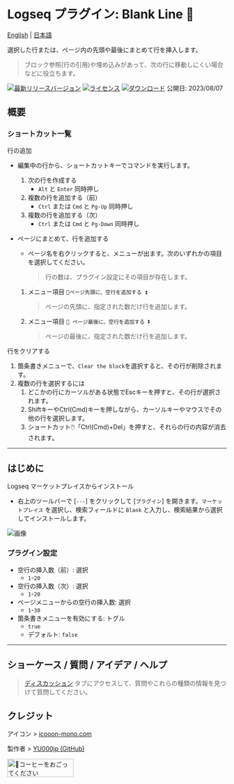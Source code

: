 # Logseq プラグイン: Blank Line 🦢

[English](https://github.com/YU000jp/logseq-plugin-blank-line) | [日本語](https://github.com/YU000jp/logseq-plugin-blank-line/blob/main/readme.ja.md)

選択した行または、ページ内の先頭や最後にまとめて行を挿入します。
> ブロック参照(行の引用)や埋め込みがあって、次の行に移動しにくい場合などに役立ちます。

[![最新リリースバージョン](https://img.shields.io/github/v/release/YU000jp/logseq-plugin-blank-line)](https://github.com/YU000jp/logseq-plugin-blank-line/releases)
[![ライセンス](https://img.shields.io/github/license/YU000jp/logseq-plugin-blank-line?color=blue)](https://github.com/YU000jp/logseq-plugin-blank-line/LICENSE)
[![ダウンロード](https://img.shields.io/github/downloads/YU000jp/logseq-plugin-blank-line/total.svg)](https://github.com/YU000jp/logseq-plugin-blank-line/releases)
  公開日: 2023/08/07

## 概要

### ショートカット一覧

行の追加
  - 編集中の行から、ショートカットキーでコマンドを実行します。
    1. 次の行を作成する
       - `Alt` と `Enter` 同時押し
    1. 複数の行を追加する（前）
       - `Ctrl` または `Cmd` と `Pg-Up` 同時押し
    1. 複数の行を追加する（次）
       - `Ctrl` または `Cmd` と `Pg-Down` 同時押し

  - ページにまとめて、行を追加する
    - ページ名を右クリックすると、メニューが出ます。次のいずれかの項目を選択してください。
       > 行の数は、プラグイン設定にその項目が存在します。
    1. メニュー項目 `🦢ページ先頭に、空行を追加する ⏫`
        > ページの先頭に、指定された数だけ行を追加します。
    1. メニュー項目 `🦢 ページ最後に、空行を追加する ⏬`
        > ページの最後に、指定された数だけ行を追加します。

行をクリアする
  1. 箇条書きメニューで、`Clear the block`を選択すると、その行が削除されます。
  1. 複数の行を選択するには
      1. どこかの行にカーソルがある状態でEscキーを押すと、その行が選択されます。
      1. ShiftキーやCtrl(Cmd)キーを押しながら、カーソルキーやマウスでその他の行を選択します。
      1. ショートカット🖱️「Ctrl(Cmd)+Del」を押すと、それらの行の内容が消去されます。

---

## はじめに

Logseq マーケットプレイスからインストール

   - 右上のツールバーで [`---`] をクリックして [`プラグイン`] を開きます。`マーケットプレイス` を選択し、検索フィールドに `Blank` と入力し、検索結果から選択してインストールします。

  ![画像](https://github.com/YU000jp/logseq-plugin-blank-line/assets/111847207/668cace9-8da2-4b90-91f7-4353f073c911)

### プラグイン設定

- 空行の挿入数（前）: 選択
  - `1`-`20`
- 空行の挿入数（次）: 選択
  - `1`-`20`
- ページメニューからの空行の挿入数: 選択
  - `1`-`30`
- 箇条書きメニューを有効にする: トグル
  - `true`
  - デフォルト: `false`

---

## ショーケース / 質問 / アイデア / ヘルプ

> [ディスカッション](https://github.com/YU000jp/logseq-plugin-blank-line/discussions) タブにアクセスして、質問やこれらの種類の情報を見つけて質問してください。

## クレジット

アイコン > [icooon-mono.com](https://icooon-mono.com/14658-%e3%82%b9%e3%83%af%e3%83%b3%e3%83%9c%e3%83%bc%e3%83%88%e3%81%ae%e7%84%a1%e6%96%99%e3%82%a4%e3%83%a9%e3%82%b9%e3%83%883/)

製作者 > [YU000jp (GitHub)](https://github.com/YU000jp)

<a href="https://www.buymeacoffee.com/yu000japan" target="_blank"><img src="https://cdn.buymeacoffee.com/buttons/v2/default-violet.png" alt="🍌コーヒーをおごってください" style="height: 42px;width: 152px" ></a>
